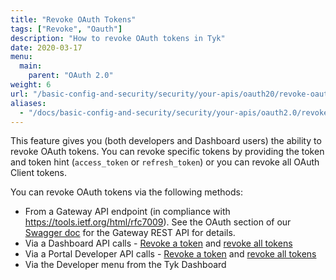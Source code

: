 ```yaml
---
title: "Revoke OAuth Tokens"
tags: ["Revoke", "Oauth"]
description: "How to revoke OAuth tokens in Tyk"
date: 2020-03-17
menu:
  main:
    parent: "OAuth 2.0"
weight: 6
url: "/basic-config-and-security/security/your-apis/oauth20/revoke-oauth-tokens"
aliases:
  - "/docs/basic-config-and-security/security/your-apis/oauth2.0/revoke-oauth-tokens/"
---
```


This feature gives you (both developers and Dashboard users) the ability to revoke OAuth tokens. You can revoke specific tokens by providing the token and token hint (`access_token` or `refresh_token`) or you can revoke all OAuth Client tokens. 

You can revoke OAuth tokens via the following methods:

* From a Gateway API endpoint (in compliance with https://tools.ietf.org/html/rfc7009). See the OAuth section of our [Swagger doc](/docs/tyk-gateway-api/) for the Gateway REST API for details.
* Via a Dashboard API calls - [Revoke a token](/docs/tyk-apis/tyk-dashboard-api/oauth-key-management/#revoke-a-single-oauth-client-token) and [revoke all tokens](/docs/tyk-apis/tyk-dashboard-api/oauth-key-management/#revoke-all-oauth-client-tokens)
* Via a Portal Developer API calls - [Revoke a token](/docs/tyk-apis/tyk-portal-api/portal-developers/#revoke-a-single-oauth-client-token) and [revoke all tokens](/docs/tyk-apis/tyk-portal-api/portal-developers/#revoke-all-oauth-client-tokens)
* Via the Developer menu from the Tyk Dashboard

